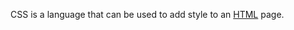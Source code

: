 



CSS is a language that can be used to add style to an [HTML](/wiki/HTML) page.





















